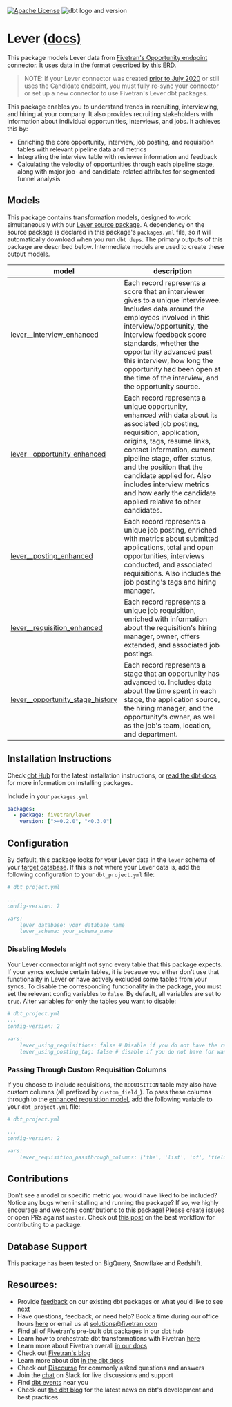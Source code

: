 [![Apache License](https://img.shields.io/badge/License-Apache%202.0-blue.svg)](https://opensource.org/licenses/Apache-2.0) ![dbt logo and version](https://img.shields.io/static/v1?logo=dbt&label=dbt-version&message=0.20.x&color=orange)
# Lever [(docs)](https://pensive-murdock-e1bb8a.netlify.app/#!/overview)

This package models Lever data from [Fivetran's Opportunity endpoint connector](https://fivetran.com/docs/applications/lever). It uses data in the format described by [this ERD](https://fivetran.com/docs/applications/lever#schemainformation).
> NOTE: If your Lever connector was created [prior to July 2020](https://fivetran.com/docs/applications/lever/changelog) or still uses the Candidate endpoint, you must fully re-sync your connector or set up a new connector to use Fivetran's Lever dbt packages.

This package enables you to understand trends in recruiting, interviewing, and hiring at your company. It also provides recruiting stakeholders with information about individual opportunities, interviews, and jobs. It achieves this by:
- Enriching the core opportunity, interview, job posting, and requisition tables with relevant pipeline data and metrics
- Integrating the interview table with reviewer information and feedback
- Calculating the velocity of opportunities through each pipeline stage, along with major job- and candidate-related attributes for segmented funnel analysis

## Models

This package contains transformation models, designed to work simultaneously with our [Lever source package](https://github.com/fivetran/dbt_lever_source). A dependency on the source package is declared in this package's `packages.yml` file, so it will automatically download when you run `dbt deps`. The primary outputs of this package are described below. Intermediate models are used to create these output models.

| **model**                | **description**                                                                                                                                |
| ------------------------ | ---------------------------------------------------------------------------------------------------------------------------------------------- |
| [lever__interview_enhanced](https://github.com/fivetran/dbt_lever/blob/master/models/lever__interview_enhanced.sql)             | Each record represents a score that an interviewer gives to a unique interviewee. Includes data around the employees involved in this interview/opportunity, the interview feedback score standards, whether the opportunity advanced past this interview, how long the opportunity had been open at the time of the interview, and the opportunity source. |
| [lever__opportunity_enhanced](https://github.com/fivetran/dbt_lever/blob/master/models/lever__opportunity_enhanced.sql)             | Each record represents a unique opportunity, enhanced with data about its associated job posting, requisition, application, origins, tags, resume links, contact information, current pipeline stage, offer status, and the position that the candidate applied for. Also includes interview metrics and how early the candidate applied relative to other candidates. |
| [lever__posting_enhanced](https://github.com/fivetran/dbt_lever/blob/master/models/lever__posting_enhanced.sql)             | Each record represents a unique job posting, enriched with metrics about submitted applications, total and open opportunities, interviews conducted, and associated requisitions. Also includes the job posting's tags and hiring manager. |
| [lever__requisition_enhanced](https://github.com/fivetran/dbt_lever/blob/master/models/lever__requisition_enhanced.sql)             | Each record represents a unique job requisition, enriched with information about the requisition's hiring manager, owner, offers extended, and associated job postings. |
| [lever__opportunity_stage_history](https://github.com/fivetran/dbt_lever/blob/master/models/lever__opportunity_stage_history.sql)             | Each record represents a stage that an opportunity has advanced to. Includes data about the time spent in each stage, the application source, the hiring manager, and the opportunity's owner, as well as the job's team, location, and department. |

## Installation Instructions
Check [dbt Hub](https://hub.getdbt.com/) for the latest installation instructions, or [read the dbt docs](https://docs.getdbt.com/docs/package-management) for more information on installing packages.

Include in your `packages.yml`

```yaml
packages:
  - package: fivetran/lever
    version: [">=0.2.0", "<0.3.0"]
```

## Configuration
By default, this package looks for your Lever data in the `lever` schema of your [target database](https://docs.getdbt.com/docs/running-a-dbt-project/using-the-command-line-interface/configure-your-profile). If this is not where your Lever data is, add the following configuration to your `dbt_project.yml` file:

```yml
# dbt_project.yml

...
config-version: 2

vars:
    lever_database: your_database_name
    lever_schema: your_schema_name 
```

### Disabling Models
Your Lever connector might not sync every table that this package expects. If your syncs exclude certain tables, it is because you either don't use that functionality in Lever or have actively excluded some tables from your syncs. To disable the corresponding functionality in the package, you must set the relevant config variables to `false`. By default, all variables are set to `true`. Alter variables for only the tables you want to disable:

```yml
# dbt_project.yml
...
config-version: 2

vars:
    lever_using_requisitions: false # Disable if you do not have the requisition table, or if you do not want requisition related metrics reported
    lever_using_posting_tag: false # disable if you do not have (or want) the postings tag table
```

### Passing Through Custom Requisition Columns
If you choose to include requisitions, the `REQUISITION` table may also have custom columns (all prefixed by `custom_field_`). To pass these columns through to the [enhanced requisition model](https://github.com/fivetran/dbt_lever/blob/master/models/lever__requisition_enhanced.sql), add the following variable to your `dbt_project.yml` file:

```yml
# dbt_project.yml

...
config-version: 2

vars:
    lever_requisition_passthrough_columns: ['the', 'list', 'of', 'fields']
```

## Contributions
Don't see a model or specific metric you would have liked to be included? Notice any bugs when installing 
and running the package? If so, we highly encourage and welcome contributions to this package! 
Please create issues or open PRs against `master`. Check out [this post](https://discourse.getdbt.com/t/contributing-to-a-dbt-package/657) on the best workflow for contributing to a package.

## Database Support
This package has been tested on BigQuery, Snowflake and Redshift.

## Resources:
- Provide [feedback](https://www.surveymonkey.com/r/DQ7K7WW) on our existing dbt packages or what you'd like to see next
- Have questions, feedback, or need help? Book a time during our office hours [here](https://calendly.com/fivetran-solutions-team/fivetran-solutions-team-office-hours) or email us at solutions@fivetran.com
- Find all of Fivetran's pre-built dbt packages in our [dbt hub](https://hub.getdbt.com/fivetran/)
- Learn how to orchestrate dbt transformations with Fivetran [here](https://fivetran.com/docs/transformations/dbt)
- Learn more about Fivetran overall [in our docs](https://fivetran.com/docs)
- Check out [Fivetran's blog](https://fivetran.com/blog)
- Learn more about dbt [in the dbt docs](https://docs.getdbt.com/docs/introduction)
- Check out [Discourse](https://discourse.getdbt.com/) for commonly asked questions and answers
- Join the [chat](http://slack.getdbt.com/) on Slack for live discussions and support
- Find [dbt events](https://events.getdbt.com) near you
- Check out [the dbt blog](https://blog.getdbt.com/) for the latest news on dbt's development and best practices

